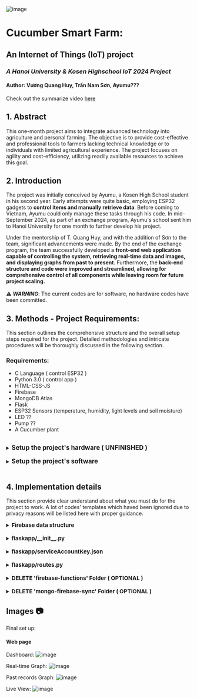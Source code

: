 ![image](https://github.com/user-attachments/assets/11d46f17-8e46-44b6-b52c-6fdcc4bdf04c)

# Cucumber Smart Farm:
## An Internet of Things (IoT) project
### _A Hanoi University & Kosen Highschool IoT 2024 Project_


#### Author: Vương Quang Huy, Trần Nam Sơn, Ayumu???

Check out the summarize video [here](https://drive.google.com/file/d/17wveAPD-P5UhWxB83sp1jmsj6D-eo9nN/view?usp=sharing)

## 1. Abstract
This one-month project aims to integrate advanced technology into agriculture and personal farming. The objective is to provide cost-effective and professional tools to farmers lacking technical knowledge or to individuals with limited agricultural experience. The project focuses on agility and cost-efficiency, utilizing readily available resources to achieve this goal.

## 2. Introduction
The project was initially conceived by Ayumu, a Kosen High School student in his second year. Early attempts were quite basic, employing ESP32 gadgets to **control items and manually retrieve data**. Before coming to Vietnam, Ayumu could only manage these tasks through his code. In mid-September 2024, as part of an exchange program, Ayumu's school sent him to Hanoi University for one month to further develop his project.

Under the mentorship of T. Quang Huy, and with the addition of Sơn to the team, significant advancements were made. By the end of the exchange program, the team successfully developed a **front-end web application capable of controlling the system, retrieving real-time data and images, and displaying graphs from past to present**. Furthermore, the **back-end structure and code were improved and streamlined, allowing for comprehensive control of all components while leaving room for future project scaling.** <br/><br/>⚠️ ***WARNING***: The current codes are for software, no hardware codes have been committed.

## 3. Methods - Project Requirements:

This section outlines the comprehensive structure and the overall setup steps required for the project. Detailed methodologies and intricate procedures will be thoroughly discussed in the following section.
### Requirements:
* C Language ( control ESP32 )
* Python 3.0 ( control app )
* HTML-CSS-JS
* Firebase
* MongoDB Atlas
* Flask
* ESP32 Sensors (temperature, humidity, light levels and soil moisture)
* LED ??
* Pump ??
* A Cucumber plant

<br/>
<details>
<summary><strong style="font-size: 17px;">Setup the project's hardware ( UNFINISHED )</strong></summary>
<br>

    1. Set up Arduino IDE
    2. (Still unfinished)

</details>

<br/>
<details>
<summary><strong style="font-size: 17px;">Setup the project's software</strong></summary>
<br>

    1. Install Visual Studio Code
    2. Set up a MongoDB Atlas Account
    3. Set up a Firebase Account
    4. Download the code
    4.1. Set up codes which will be listed in the following section.
    5. Install required packages & libraries
    6. Run Arduino IDE ( for back-end )
    7. Run the flask app in Visual Studio Code ( for front-end )

</details>
<br/>

## 4. Implementation details
This section provide clear understand about what you must do for the project to work. A lot of codes' templates which haved been ignored due to privacy reasons will be listed here with proper guidance.

<details>
<summary><strong style="font-size: 15px;">Firebase data structure</strong></summary>
<br>

This is how your json file you exported from real-time database from firebase, should look like:

``` bash
{
  "Data": {
    "BH1750": {
      "lux": -2
    },
    "DHT11": {
      "humidity": 26,
      "temperature": 25.4
    },
    "Moisture_sensor": {
      "sensor_1": 562,
      "sensor_2": 406,
      "sensor_3": 0,
      "sensor_4": 0,
      "sensor_Average": -24
    },
    "ledAuto": true,
    "manualLed": false,
    "manualWater": false,
    "waterAuto": false
  }
}
```
</details>
<br/>
<details>
<summary><strong style="font-size: 15px;">flaskapp/__init__.py</strong></summary>
<br>

```bash
from flask import Flask
import os
import firebase_admin
from firebase_admin import credentials

cred = credentials.Certificate(os.path.join(os.path.dirname(__file__), 'serviceAccountKey.json'))
firebase_admin.initialize_app(cred, {
    'databaseURL': 'YOUR_REAL_TIME_URL_firebasedatabase.app',
    'storageBucket': 'YOUR_PROJECT_NAME.appspot.com'
})

app = Flask(__name__)
app.secret_key = os.urandom(12)

from flaskapp import routes
```
</details>

<br/>
<details>
<summary><strong style="font-size: 15px;">flaskapp/serviceAccountKey.json</strong></summary>
<br>
This can be downloaded from your Firebase Settings, it looks like this:
<br>

```bash
{
  "type": "",
  "project_id": "",
  "private_key_id": "",
  "private_key": "",
  "client_email": "",
  "client_id": "",
  "auth_uri": "",
  "token_uri": "",
  "auth_provider_x509_cert_url": "",
  "client_x509_cert_url": "",
  "universe_domain": ""
}
```
</details>

<br/>
<details>
<summary><strong style="font-size: 15px;">flaskapp/routes.py</strong></summary>
<br>
- Copy this code and fill in 
- Put in YOUR OWN 'MONGO_URI', 'database', 'collection' around line 116:
<br>

```bash
from flask import render_template, request, jsonify, flash
import sys
import os
import json
import firebase_admin
from firebase_admin import db, storage
from flaskapp import app
from pymongo import MongoClient
from datetime import timedelta

# Load the Firebase service account JSON file
def load_service_account():
    with open('flaskapp/serviceAccountKey.json') as f:  # Update this path
        return json.load(f)

# pages
@app.route("/")
@app.route('/dashboard')
def dashboard():
    # Reference to the sensor data in Firebase
    ref = db.reference('sensor_data')
    sensor_data = ref.get()

    # Pass the data to your template
    return render_template('dashboard.html', data=sensor_data, title='Dashboard')

@app.route("/graph")
def graph():
    return render_template('graph.html', title='Graph', active='graph')

# api routes for new data source or removed if unneeded
@app.route("/api/getData", methods=['POST', 'GET'])
def api_getData():
    if request.method == 'POST':
        try:
            # Replace with logic to get data from the new data source
            data = {"example_key": "example_value"}
            return jsonify(data)
        except:
            print(sys.exc_info()[0])
            print(sys.exc_info()[1])
            return None

@app.route("/api/getChartData", methods=['POST', 'GET'])
def api_getChartData():
    if request.method == 'POST':
        try:
            # Replace with new chart data logic
            data = {"chart_data": [1, 2, 3, 4, 5]}
            return jsonify(data)
        except:
            print(sys.exc_info()[0])
            print(sys.exc_info()[1])
            return None

@app.route("/api/status", methods=['GET', 'POST'])
def status():
    try:
        # Replace with new status logic if needed
        data = {"status": "active"}
        return jsonify(data)
    except:
        print(sys.exc_info()[0])
        print(sys.exc_info()[1])
        return None

@app.route("/fetch_sensor_data_page")
def fetch_sensor_data_page():
    return render_template('fetch_sensor_data.html', title='Fetch Sensor Data')

# API route to fetch sensor data from Firebase
@app.route("/api/fetch_sensor_data", methods=['GET'])
def fetch_sensor_data():
    try:
        # Reference to the sensor data in Firebase
        ref = db.reference('Data')
        sensor_data = ref.get()

        if sensor_data is None:
            return jsonify({"error": "No sensor data found"}), 404
        
        # Check what data is being fetched
        print("Fetched sensor data:", sensor_data)  # Debug line

         # Extract temperature
        # temperature = sensor_data.get('temperature')

        # Debugging: print the temperature
        # print("Temperature:", temperature)

        # Return the temperature along with the full sensor data
        # return jsonify(temperature)
        return jsonify(sensor_data)
    except Exception as e:
        print(f"Error fetching sensor data: {e}")
        return jsonify({"error": "Failed to fetch sensor data"}), 500

# Render live_img page
@app.route("/live_image")
def live_image():
    return render_template('live_image.html', title='Live Image', active='live-image')

# API route to get the image URL from Firebase storage
@app.route('/api/get_live_image', methods=['GET'])
def get_live_image():
    try:
        bucket = storage.bucket()
        # your_mongo_atlas_folder/photo
        blob = bucket.blob('image/photo.jpg')  # Update to the correct path of your image
        image_url = blob.generate_signed_url(timedelta(seconds=300))  # Generate a signed URL with a 5-minute expiry
        return jsonify({"image_url": image_url})
    except Exception as e:
        return jsonify({"error": str(e)}), 500


# MongoDB connection setup
client = MongoClient('YOUR_MONGO_URL', tls=True, tlsAllowInvalidCertificates=True )
mongodb = client['cucumberDB']  # Reference the correct database
collection = mongodb['storeData']  # Reference the correct collection

@app.route("/api/fetch_past_data", methods=['GET'])
def fetch_past_data():
    try:
        # Query MongoDB for all records
        past_data = list(collection.find())

        # Check if any data was found
        if not past_data:
            return jsonify({"error": "No past data found"}), 404

        # Convert ObjectId to string and format the data
        formatted_data = []
        for data in past_data:
            record = {
                "id": str(data["_id"]),  # Convert ObjectId to string
                "timestamp": data["timestamp"],
                "data": data["data"]
            }
            formatted_data.append(record)

        # Print the fetched data to the terminal
        print("Fetched past data:")
        for data in formatted_data:
            print(data)

        # Return the formatted data as a JSON response
        return jsonify(formatted_data)

    except Exception as e:
        print(f"Error fetching past data: {e}")
        return jsonify({"error": f"Failed to fetch past data due to {e}"}), 500

@app.route("/api/store_sensor_data", methods=['POST'])
def store_sensor_data():
    sensor_data = request.json.get('data')
    
    # Store sensor data in Firebase
    ref = db.reference(f'sensor_data/')
    ref.push(sensor_data)

    return jsonify({"status": "Success"}), 200

@app.route("/api/update_water_auto", methods=['POST'])
def update_water_auto():
    try:
        # Get the new waterAuto status from the request
        water_auto_status = request.json.get('waterAuto')

        if water_auto_status is None:
            return jsonify({"error": "Invalid waterAuto status"}), 400

        # Update the waterAuto status in Firebase
        ref = db.reference('Data/waterAuto')
        ref.set(water_auto_status)

        return jsonify({"status": "Success", "waterAuto": water_auto_status}), 200
    except Exception as e:
        print(f"Error updating waterAuto: {e}")
        return jsonify({"error": "Failed to update waterAuto"}), 500

@app.route("/api/update_water_manual", methods=['POST'])
def update_water_manual():
    try:
        # Get the new waterManual status from the request
        water_manual_status = request.json.get('manualWater')

        if water_manual_status is None:
            return jsonify({"error": "Invalid manualWater status"}), 400

        # Update the manualWater status in Firebase
        ref = db.reference('Data/manualWater')
        ref.set(water_manual_status)

        return jsonify({"status": "Success", "manualWater": water_manual_status}), 200
    except Exception as e:
        print(f"Error updating manualWater: {e}")
        return jsonify({"error": "Failed to update manualWater"}), 500

@app.route("/api/update_led_auto", methods=['POST'])
def update_led_auto():
    try:
        # Get the new ledAuto status from the request
        light_auto_status = request.json.get('ledAuto')

        if light_auto_status is None:
            return jsonify({"error": "Invalid ledAuto status"}), 400

        # Update the ledAuto status in Firebase
        ref = db.reference('Data/ledAuto')
        ref.set(light_auto_status)

        return jsonify({"status": "Success", "ledAuto": light_auto_status}), 200
    except Exception as e:
        print(f"Error updating ledAuto: {e}")
        return jsonify({"error": "Failed to update ledAuto"}), 500

@app.route("/api/update_led_manual", methods=['POST'])
def update_led_manual():
    try:
        # Get the new manualLed status from the request
        led_manual_status = request.json.get('manualLed')

        if led_manual_status is None:
            return jsonify({"error": "Invalid manualLed status"}), 400

        # Update the manualLed status in Firebase
        ref = db.reference('Data/manualLed')
        ref.set(led_manual_status)

        return jsonify({"status": "Success", "manualLed": led_manual_status}), 200
    except Exception as e:
        print(f"Error updating manualLed: {e}")
        return jsonify({"error": "Failed to update manualLed"}), 500


@app.route("/api/firebase-config", methods=['GET'])
def firebase_config():
    try:
        service_account_data = load_service_account()
        return jsonify(service_account_data)
    except Exception as e:
        print(f"Error loading Firebase config: {e}")
        return jsonify({"error": "Failed to load Firebase config"}), 500
```
</details>

<br/>
<details>
<summary><strong style="font-size: 15px;">DELETE 'firebase-functions' Folder ( OPTIONAL )</strong></summary>
<br>

```
⚠️ The existing code has been deprecated and serves no functional purpose in the current setup. Initially, it was designed to capture real-time data every 24 hours and store it in a static database within Firebase for past record-keeping, independent of server activity and is still able to run even if hosts aren't available. However, deploying this feature requires an upgrade from the free Firebase plan to the Pay-as-You-Go plan, which was deemed unsuitable for the project. 
```
</details>

<br/>
<details>
<summary><strong style="font-size: 15px;">DELETE 'mongo-firebase-sync' Folder ( OPTIONAL )</strong></summary>
<br>
This folder contains scripts for data injection purposes by retrieving information from Firebase and sending to Mongo, primarily used to verify the connection to MongoDB Atlas. Occasionally, we use this folder to send test data to the database to ensure the MongoDB Atlas connection is functioning correctly.

Re-run this to verify if you can upload to the database. However, in this project we won't be POSTING any data, as this will be done on the back-end side, where ESP32 will send directly to the database

```bash
node uploadToMongo.js
```

CREATE & double-click on ***mongo-firebase-sync/runUploadToMongo.bat***:

```bash
@echo off
cd /d "path-to-your-mongo-firebase-sync-folder"
node uploadToMongo.js
```
</details>


## Images 📷
Final set up:



#### Web page
Dashboard:
![image](https://github.com/user-attachments/assets/2e19062a-0523-4384-a4c2-9f5ef16fa941)

Real-time Graph:
![image](https://github.com/user-attachments/assets/7b64e170-a98b-436b-82ae-a4994251623b)

Past records Graph:
![image](https://github.com/user-attachments/assets/d0955931-461b-47e1-8d97-d64357d69603)

Live View:
![image](https://github.com/user-attachments/assets/46a18a04-6164-46d9-97e5-7d7b4aceb453)





